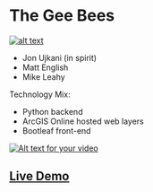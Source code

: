 # The Gee Bees

[![alt text](https://upload.wikimedia.org/wikipedia/en/3/36/Bee_Gees_Stayin_Alive.jpg "Matt, Mike & John")](https://mgleahy.github.io/TechTrek_Idol_2016/GeeBees/app/)

* Jon Ujkani (in spirit)
* Matt English
* Mike Leahy

Technology Mix:

* Python backend
* ArcGIS Online hosted web layers
* Bootleaf front-end

[![Alt text for your video](https://i.ytimg.com/vi/8dVYK2yGOzI/3.jpg)](https://youtu.be/8dVYK2yGOzI)

## **[Live Demo](https://mgleahy.github.io/TechTrek_Idol_2016/GeeBees/app/)**
